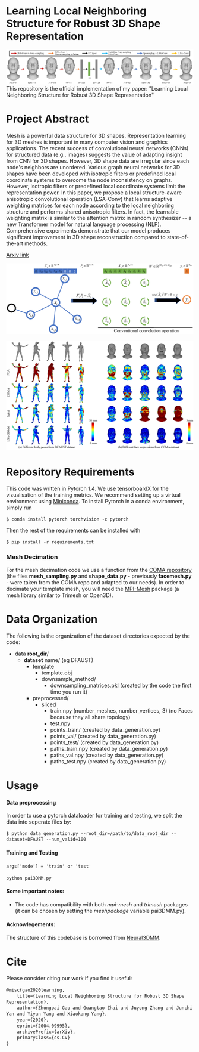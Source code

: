 

# Learning Local Neighboring Structure for Robust 3D Shape Representation
![PaiNeural3DMM architecture](images/architecture.png "PaiNeural3DMM architecture")
This repository is the official implementation of my paper: "Learning Local Neighboring Structure for Robust 3D Shape Representation"
# Project Abstract 
Mesh is a powerful data structure for 3D shapes. Representation learning for 3D meshes is important in many computer vision and graphics applications. The recent success of convolutional neural networks (CNNs) for structured data (e.g., images) suggests the value of adapting insight from CNN for 3D shapes. However, 3D shape data are irregular since each node's neighbors are unordered. Various graph neural networks for 3D shapes have been developed with isotropic filters or predefined local coordinate systems to overcome the node inconsistency on graphs. However, isotropic filters or predefined local coordinate systems limit the representation power. In this paper, we propose a local structure-aware anisotropic convolutional operation (LSA-Conv) that learns adaptive weighting matrices for each node according to the local neighboring structure and performs shared anisotropic filters. In fact, the learnable weighting matrix is similar to the attention matrix in random synthesizer -- a new Transformer model for natural language processing (NLP). Comprehensive experiments demonstrate that our model produces significant improvement in 3D shape reconstruction compared to state-of-the-art methods. 

[Arxiv link](https://arxiv.org/abs/2004.09995)

![Pai-Conv](images/pai-gcn.png "Pai-Conv operation")

![Results](images/results.png "Results")

# Repository Requirements

This code was written in Pytorch 1.4. We use tensorboardX for the visualisation of the training metrics. We recommend setting up a virtual environment using [Miniconda](https://docs.conda.io/en/latest/miniconda.html). To install Pytorch in a conda environment, simply run 

```
$ conda install pytorch torchvision -c pytorch
```

Then the rest of the requirements can be installed with 

```
$ pip install -r requirements.txt
```

### Mesh Decimation
For the mesh decimation code we use a function from the [COMA repository](https://github.com/anuragranj/coma) (the files **mesh_sampling.py** and **shape_data.py** - previously **facemesh.py** - were taken from the COMA repo and adapted to our needs). In order to decimate your template mesh, you will need the [MPI-Mesh](https://github.com/MPI-IS/mesh) package (a mesh library similar to Trimesh or Open3D). 


# Data Organization

The following is the organization of the dataset directories expected by the code:

* data **root_dir**/
  * **dataset** name/ (eg DFAUST)
    * template
      * template.obj
      * downsample_method/
        * downsampling_matrices.pkl (created by the code the first time you run it)
    * preprocessed/
      * sliced
        * train.npy (number_meshes, number_vertices, 3) (no Faces because they all share topology)
        * test.npy 
        * points_train/ (created by data_generation.py)
        * points_val/ (created by data_generation.py)
        * points_test/ (created by data_generation.py)
        * paths_train.npy (created by data_generation.py)
        * paths_val.npy (created by data_generation.py)
        * paths_test.npy (created by data_generation.py)

# Usage

#### Data preprocessing 

In order to use a pytorch dataloader for training and testing, we split the data into seperate files by:

```
$ python data_generation.py --root_dir=/path/to/data_root_dir --dataset=DFAUST --num_valid=100
```

#### Training and Testing

```
args['mode'] = 'train' or 'test'

python pai3DMM.py
```

#### Some important notes:
* The code has compatibility with both _mpi-mesh_ and _trimesh_ packages (it can be chosen by setting the _meshpackage_ variable pai3DMM.py).




#### Acknowlegements:

The structure of this codebase is borrowed from [Neural3DMM](https://github.com/gbouritsas/Neural3DMM).

# Cite

Please consider citing our work if you find it useful:

```
@misc{gao2020learning,
    title={Learning Local Neighboring Structure for Robust 3D Shape Representation},
    author={Zhongpai Gao and Guangtao Zhai and Juyong Zhang and Junchi Yan and Yiyan Yang and Xiaokang Yang},
    year={2020},
    eprint={2004.09995},
    archivePrefix={arXiv},
    primaryClass={cs.CV}
}
```